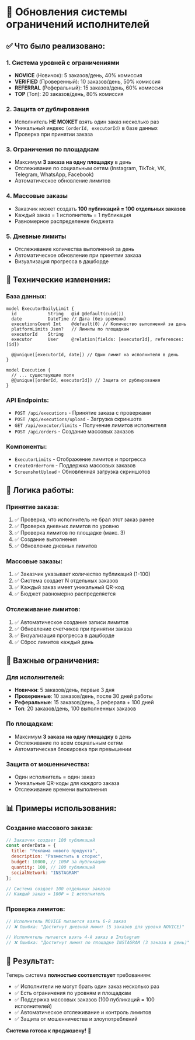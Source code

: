 # 🚀 Обновления системы ограничений исполнителей

## ✅ Что было реализовано:

### 1. **Система уровней с ограничениями**
- **NOVICE** (Новичок): 5 заказов/день, 40% комиссия
- **VERIFIED** (Проверенный): 10 заказов/день, 50% комиссия  
- **REFERRAL** (Реферальный): 15 заказов/день, 60% комиссия
- **TOP** (Топ): 20 заказов/день, 80% комиссия

### 2. **Защита от дублирования**
- Исполнитель **НЕ МОЖЕТ** взять один заказ несколько раз
- Уникальный индекс `(orderId, executorId)` в базе данных
- Проверка при принятии заказа

### 3. **Ограничения по площадкам**
- Максимум **3 заказа на одну площадку** в день
- Отслеживание по социальным сетям (Instagram, TikTok, VK, Telegram, WhatsApp, Facebook)
- Автоматическое обновление лимитов

### 4. **Массовые заказы**
- Заказчик может создать **100 публикаций = 100 отдельных заказов**
- Каждый заказ = 1 исполнитель = 1 публикация
- Равномерное распределение бюджета

### 5. **Дневные лимиты**
- Отслеживание количества выполнений за день
- Автоматическое обновление при принятии заказа
- Визуализация прогресса в дашборде

## 🔧 Технические изменения:

### **База данных:**
```prisma
model ExecutorDailyLimit {
  id            String   @id @default(cuid())
  date          DateTime // Дата (без времени)
  executionsCount Int    @default(0) // Количество выполнений за день
  platformLimits Json?   // Лимиты по площадкам
  executorId    String
  executor      User     @relation(fields: [executorId], references: [id])
  
  @@unique([executorId, date]) // Один лимит на исполнителя в день
}

model Execution {
  // ... существующие поля
  @@unique([orderId, executorId]) // Защита от дублирования
}
```

### **API Endpoints:**
- `POST /api/executions` - Принятие заказа с проверками
- `POST /api/executions/upload` - Загрузка скриншота
- `GET /api/executor/limits` - Получение лимитов исполнителя
- `POST /api/orders` - Создание массовых заказов

### **Компоненты:**
- `ExecutorLimits` - Отображение лимитов и прогресса
- `CreateOrderForm` - Поддержка массовых заказов
- `ScreenshotUpload` - Обновленная загрузка скриншотов

## 🎯 Логика работы:

### **Принятие заказа:**
1. ✅ Проверка, что исполнитель не брал этот заказ ранее
2. ✅ Проверка дневных лимитов по уровню
3. ✅ Проверка лимитов по площадке (макс. 3)
4. ✅ Создание выполнения
5. ✅ Обновление дневных лимитов

### **Массовые заказы:**
1. ✅ Заказчик указывает количество публикаций (1-100)
2. ✅ Система создает N отдельных заказов
3. ✅ Каждый заказ имеет уникальный QR-код
4. ✅ Бюджет равномерно распределяется

### **Отслеживание лимитов:**
1. ✅ Автоматическое создание записи лимитов
2. ✅ Обновление счетчиков при принятии заказа
3. ✅ Визуализация прогресса в дашборде
4. ✅ Сброс лимитов каждый день

## 🚨 Важные ограничения:

### **Для исполнителей:**
- **Новички**: 5 заказов/день, первые 3 дня
- **Проверенные**: 10 заказов/день, после 30 дней работы
- **Реферальные**: 15 заказов/день, 3 реферала + 100 дней
- **Топ**: 20 заказов/день, 100 выполненных заказов

### **По площадкам:**
- Максимум **3 заказа на одну площадку** в день
- Отслеживание по всем социальным сетям
- Автоматическая блокировка при превышении

### **Защита от мошенничества:**
- Один исполнитель = один заказ
- Уникальные QR-коды для каждого заказа
- Отслеживание времени выполнения

## 📊 Примеры использования:

### **Создание массового заказа:**
```javascript
// Заказчик создает 100 публикаций
const orderData = {
  title: "Реклама нового продукта",
  description: "Разместить в сторис",
  budget: 10000, // 100₽ за публикацию
  quantity: 100, // 100 публикаций
  socialNetwork: "INSTAGRAM"
};

// Система создает 100 отдельных заказов
// Каждый заказ = 100₽ = 1 исполнитель
```

### **Проверка лимитов:**
```javascript
// Исполнитель NOVICE пытается взять 6-й заказ
// ❌ Ошибка: "Достигнут дневной лимит (5 заказов для уровня NOVICE)"

// Исполнитель пытается взять 4-й заказ в Instagram
// ❌ Ошибка: "Достигнут лимит по площадке INSTAGRAM (3 заказа в день)"
```

## 🎉 Результат:

Теперь система **полностью соответствует** требованиям:
- ✅ Исполнители не могут брать один заказ несколько раз
- ✅ Есть ограничения по уровням и площадкам
- ✅ Поддержка массовых заказов (100 публикаций = 100 исполнителей)
- ✅ Автоматическое отслеживание и контроль лимитов
- ✅ Защита от мошенничества и злоупотреблений

**Система готова к продакшену!** 🚀

